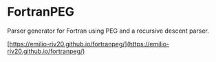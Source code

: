 # FortranPEG

Parser generator for Fortran using PEG and a recursive descent parser.

[https://emilio-riv20.github.io/fortranpeg/](https://emilio-riv20.github.io/fortranpeg/)

